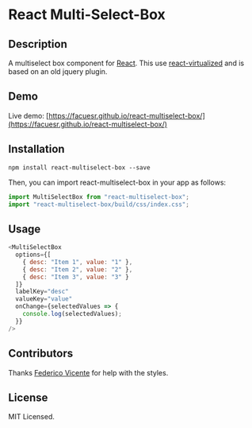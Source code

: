 # React Multi-Select-Box

## Description

A multiselect box component for <a href="https://reactjs.org/" target="_blank">React</a>. This use <a href="">react-virtualized</a> and is based on an old jquery plugin.

## Demo

Live demo: [https://facuesr.github.io/react-multiselect-box/](https://facuesr.github.io/react-multiselect-box/)

## Installation

`npm install react-multiselect-box --save`

Then, you can import react-multiselect-box in your app as follows:

```js
import MultiSelectBox from "react-multiselect-box";
import "react-multiselect-box/build/css/index.css";
```

## Usage

```js
<MultiSelectBox
  options={[
    { desc: "Item 1", value: "1" },
    { desc: "Item 2", value: "2" },
    { desc: "Item 3", value: "3" }
  ]}
  labelKey="desc"
  valueKey="value"
  onChange={selectedValues => {
    console.log(selectedValues);
  }}
/>
```

## Contributors

Thanks <a href="">Federico Vicente</a> for help with the styles.

## License

MIT Licensed.
